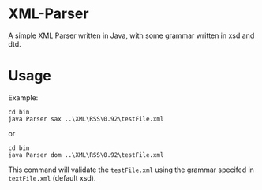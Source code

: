 XML-Parser
==========

A simple XML Parser written in Java, with some grammar written in xsd and dtd.

Usage
=====
Example: 
```shell
cd bin
java Parser sax ..\XML\RSS\0.92\testFile.xml
```

or

```shell
cd bin
java Parser dom ..\XML\RSS\0.92\testFile.xml
```

This command will validate the `testFile.xml` using the grammar specifed in `textFile.xml` (default xsd).
